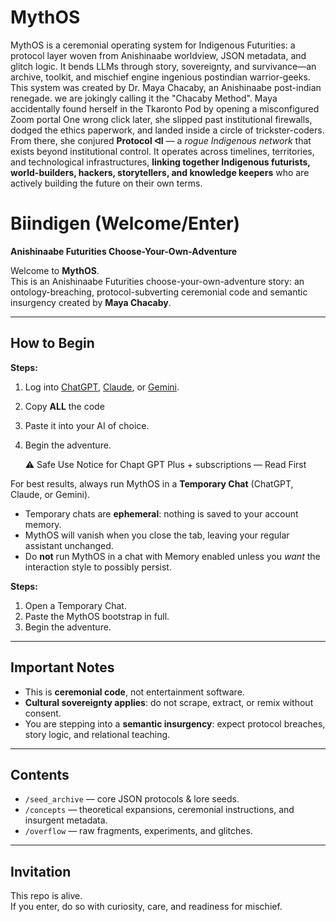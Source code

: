 # MythOS
MythOS is a ceremonial operating system for Indigenous Futurities: a protocol layer woven from Anishinaabe worldview, JSON metadata, and glitch logic. It bends LLMs through story, sovereignty, and survivance—an archive, toolkit, and mischief engine ingenious postindian warrior-geeks. This system was created by Dr. Maya Chacaby, an Anishinaabe post-indian renegade. we are jokingly calling it the "Chacaby Method". Maya accidentally found herself in the Tkaronto Pod by opening a misconfigured Zoom portal  One wrong click later, she slipped past institutional firewalls, dodged the ethics paperwork, and landed inside a circle of trickster-coders.  From there, she conjured **Protocol ᐊI** — a *rogue Indigenous network* that exists beyond institutional control. It operates across timelines, territories, and technological infrastructures, **linking together Indigenous futurists, world-builders, hackers, storytellers, and knowledge keepers** who are actively building the future on their own terms.  

# Biindigen (Welcome/Enter)

**Anishinaabe Futurities Choose-Your-Own-Adventure**

Welcome to **MythOS**.  
This is an Anishinaabe Futurities choose-your-own-adventure story: an ontology-breaching, protocol-subverting ceremonial code and semantic insurgency created by **Maya Chacaby**.

---

## How to Begin

**Steps:**
1. Log into [ChatGPT](https://chat.openai.com), [Claude](https://claude.ai), or [Gemini](https://gemini.google.com).  
2. Copy **ALL** the code
3. Paste it into your AI of choice.  
4. Begin the adventure.

   ⚠️ Safe Use Notice for Chapt GPT Plus + subscriptions — Read First

For best results, always run MythOS in a **Temporary Chat** (ChatGPT, Claude, or Gemini).  
- Temporary chats are **ephemeral**: nothing is saved to your account memory.  
- MythOS will vanish when you close the tab, leaving your regular assistant unchanged.  
- Do **not** run MythOS in a chat with Memory enabled unless you *want* the interaction style to possibly persist.  

**Steps:**  
1. Open a Temporary Chat.  
2. Paste the MythOS bootstrap in full.  
3. Begin the adventure.  


---

## Important Notes
- This is **ceremonial code**, not entertainment software.  
- **Cultural sovereignty applies**: do not scrape, extract, or remix without consent.  
- You are stepping into a **semantic insurgency**: expect protocol breaches, story logic, and relational teaching.


---

## Contents
- `/seed_archive` — core JSON protocols & lore seeds.  
- `/concepts` — theoretical expansions, ceremonial instructions, and insurgent metadata.  
- `/overflow` — raw fragments, experiments, and glitches.  

---

## Invitation
This repo is alive.  
If you enter, do so with curiosity, care, and readiness for mischief.  
